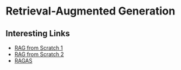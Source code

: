 # Retrieval-Augmented Generation

## Interesting Links

- [RAG from Scratch 1](https://github.com/langchain-ai/rag-from-scratch)
- [RAG from Scratch 2](https://towardsdatascience.com/local-rag-from-scratch-3afc6d3dea08)
- [RAGAS](https://medium.aiplanet.com/evaluate-rag-pipeline-using-ragas-fbdd8dd466c1)

